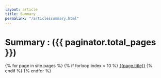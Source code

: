 ```yaml
---
layout: article
title: Summary
permalink: "/articlessummary.html"
---
```


# Summary : ({{ paginator.total_pages }})
{% for page in site.pages %}
	{% if forloop.index < 10 %}
		<a href="{{page.url}}">{{page.title}}</a>
	{% endif %}
{% endfor %}
